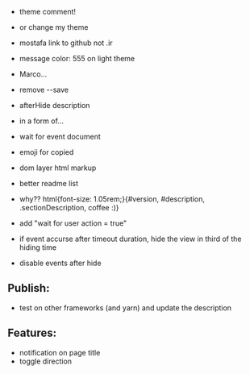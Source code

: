 - theme comment!
- or change my theme
- mostafa link to github not .ir
- message color: 555 on light theme
- Marco...
- remove --save
- afterHide description
- in a form of...
- wait for event document
- emoji for copied
- dom layer html markup
- better readme list
- why?? html{font-size: 1.05rem;}{#version, #description, .sectionDescription, coffee :)}


- add "wait for user action = true"
- if event accurse after timeout duration, hide the view in third of the hiding time
- disable events after hide


## Publish:
- test on other frameworks (and yarn) and update the description

## Features:
- notification on page title
- toggle direction
